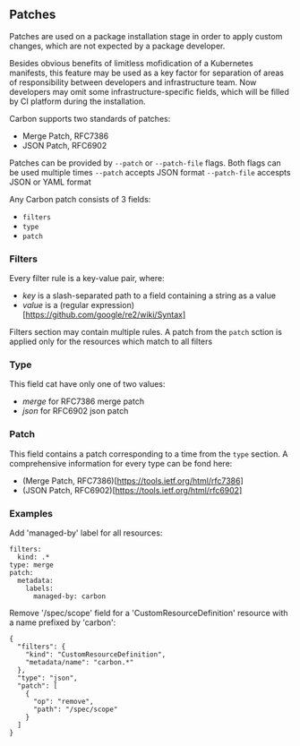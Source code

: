 ## Patches
Patches are used on a package installation stage in order to apply custom changes, which are not expected by a package developer.

Besides obvious benefits of limitless mofidication of a Kubernetes manifests, this feature may be used as a key factor for separation of areas of responsibility between developers and infrastructure team. Now developers may omit some infrastructure-specific fields, which will be filled by CI platform during the installation.

Carbon supports two standards of patches:
- Merge Patch, RFC7386
- JSON Patch, RFC6902

Patches can be provided by `--patch` or `--patch-file` flags. Both flags can be used multiple times
`--patch` accepts JSON format
`--patch-file` accespts JSON or YAML format

Any Carbon patch consists of 3 fields:
- `filters`
- `type`
- `patch`

### Filters
Every filter rule is a key-value pair, where:
- *key* is a slash-separated path to a field containing a string as a value
- *value* is a (regular expression)[https://github.com/google/re2/wiki/Syntax]

Filters section may contain multiple rules. A patch from the `patch` sction is applied only for the resources which match to all filters

### Type
This field cat have only one of two values:
- *merge* for RFC7386 merge patch
- *json* for RFC6902 json patch

### Patch
This field contains a patch corresponding to a time from the `type` section.
A comprehensive information for every type can be fond here:
- (Merge Patch, RFC7386)[https://tools.ietf.org/html/rfc7386]
- (JSON Patch, RFC6902)[https://tools.ietf.org/html/rfc6902]

### Examples
Add 'managed-by' label for all resources:
```
filters:
  kind: .*
type: merge
patch:
  metadata:
    labels:
      managed-by: carbon
```

Remove '/spec/scope' field for a 'CustomResourceDefinition' resource with a name prefixed by 'carbon':
```
{
  "filters": {
    "kind": "CustomResourceDefinition",
    "metadata/name": "carbon.*"
  },
  "type": "json",
  "patch": [
    {
      "op": "remove",
      "path": "/spec/scope"
    }
  ]
}
```
